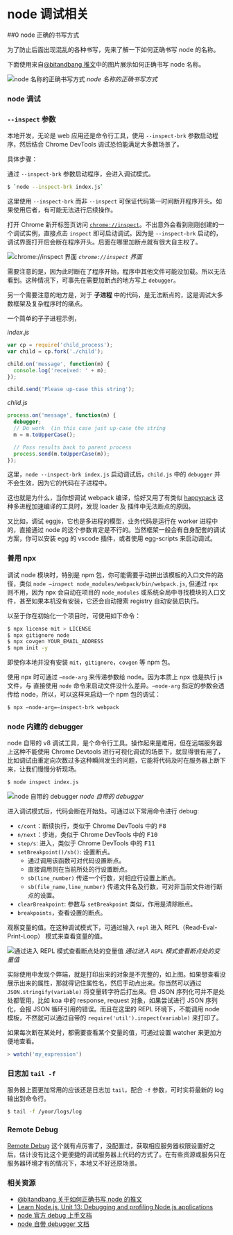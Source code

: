 node 调试相关
===

##0 node 正确的书写方式

为了防止后面出现混乱的各种书写，先来了解一下如何正确书写 node 的名称。

下面使用来自[@bitandbang 推文](https://twitter.com/bitandbang/status/1087359646367731719)中的图片展示如何正确书写 node 名称。

![node 名称的正确书写方式](https://raw.githubusercontent.com/wayou/wayou.github.io/master/posts/nodejs-debug/assets/node_the_right_way.jpg)
_node 名称的正确书写方式_


### node 调试

### `--inspect` 参数

本地开发，无论是 web 应用还是命令行工具，使用 `--inspect-brk` 参数启动程序，然后结合 Chrome DevTools 调试恐怕能满足大多数场景了。

具体步骤：

通过 `--inspect-brk` 参数启动程序，会进入调试模式。

```sh
$ `node --inspect-brk index.js`
```

这里使用 `--inspect-brk` 而非 `--inspect` 可保证代码第一时间断开程序开头。如果使用后者，有可能无法进行后续操作。

打开 Chrome 新开标签页访问 [`chrome://inspect`](chrome://inspect)。不出意外会看到刚刚创建的一个调试实例，直接点击 `inspect` 即可启动调试。因为是 `--inspect-brk` 启动的，调试界面打开后会断在程序开头。后面在哪里加断点就有很大自主权了。

![`chrome://inspect` 界面](https://raw.githubusercontent.com/wayou/wayou.github.io/master/posts/nodejs-debug/assets/chrome_inspect_panel.png)
_`chrome://inspect` 界面_

需要注意的是，因为此时断在了程序开始，程序中其他文件可能没加载。所以无法看到。这种情况下，可事先在需要加断点的地方写上 `debugger`。

另一个需要注意的地方是，对于 **子进程** 中的代码，是无法断点的，这是调试大多数框架及复杂程序时的痛点。

一个简单的子子进程示例，

_index.js_
```js
var cp = require('child_process');
var child = cp.fork('./child');

child.on('message', function(m) {
  console.log('received: ' + m);
});

child.send('Please up-case this string');
```
_child.js_
```js
process.on('message', function(m) {
  debugger;
  // Do work  (in this case just up-case the string
  m = m.toUpperCase();

  // Pass results back to parent process
  process.send(m.toUpperCase(m));
});
```

这里，`node --inspect-brk index.js` 启动调试后，`child.js` 中的 `debugger` 并不会生效，因为它的代码在子进程中。

这也就是为什么，当你想调试 webpack 编译，恰好又用了有类似 [happypack](https://github.com/amireh/happypack) 这种多进程加速编译的工具时，发现 loader 及 插件中无法断点的原因。

又比如，调试 eggjs，它也是多进程的模型，业务代码是运行在 worker 进程中的，直接通过 node 的这个参数肯定是不行的。当然框架一般会有自身配套的调试方案，你可以安装 egg 的 vscode 插件，或者使用 egg-scripts 来启动调试。


### 善用 npx

调试 node 模块时，特别是 npm 包，你可能需要手动拼出该模板的入口文件的路径，类似 `node —inspect node_modules/webpack/bin/webpack.js`, 但通过 `npx` 则不用，因为 npx 会自动在项目的 `node_modules` 或系统全局中寻找模块的入口文件，甚至如果本机没有安装，它还会自动搜索 registry 自动安装后执行。

以至于你在初始化一个项目时，可使用如下命令：

```sh
$ npx license mit > LICENSE
$ npx gitignore node
$ npx covgen YOUR_EMAIL_ADDRESS
$ npm init -y
```
即使你本地并没有安装 `mit`，`gitignore`，`covgen` 等 npm 包。

使用 npx 时可通过 `—node-arg` 来传递参数给 node。因为本质上 npx 也是执行 js 文件，与 直接使用 `node` 命令来启动文件没什么差异。`—node-arg` 指定的参数会透传给 node，所以，可以这样来启动一个 npm 包的调试：

```sh
$ npx —node-arg=—inspect-brk webpack
```

### node 内建的 debugger

node 自带的 v8 调试工具，是个命令行工具。操作起来是难用，但在远端服务器上这种不能使用 Chrome Devtools 进行可视化调试的场景下，就显得很有用了，比如调试由重定向次数过多这种瞬间发生的问题，它能将代码及时在服务器上断下来，让我们慢慢分析现场。

```sh
$ node inspect index.js
```

![node 自带的 debugger](https://raw.githubusercontent.com/wayou/wayou.github.io/master/posts/nodejs-debug/assets/node_builtin_debugger.png)
_node 自带的 debugger_

进入调试模式后，代码会断在开始处。可通过以下常用命令进行 debug:
- `c/cont`：断续执行，类似于 Chrome DevTools 中的 <kbd>F8</kbd>
- `n/next`：步进，类似于 Chrome DevTools 中的 <kbd>F10</kbd>
- `step/s`: 进入，类似于 Chrome DevTools 中的 <kbd>F11</kbd>
- `setBreakpoint()/sb()`: 设置断点。
    - 通过调用该函数可对代码设置断点。
    - 直接调用则在当前所处的行设置断点。
    - `sb(line_number)` 传递一个行数，对相应行设置上断点。
    - `sb(file_name,line_number)` 传递文件名及行数，可对非当前文件进行断点的设置。
- `clearBreakpoint`: 参数与 `setBreakpoint` 类似，作用是清除断点。
- `breakpoints`，查看设置的断点。

观察变量的值。在这种调试模式下，可通过输入 `repl` 进入 REPL（Read-Eval-Print-Loop） 模式来查看变量的值。

![通过进入 `REPL` 模式查看断点处的变量值](https://raw.githubusercontent.com/wayou/wayou.github.io/master/posts/nodejs-debug/assets/repl_in_node_debugger.png)
_通过进入 `REPL` 模式查看断点处的变量值_

实际使用中发现个弊端，就是打印出来的对象是不完整的，如上图。如果想查看没展示出来的属性，那就得记住属性名，然后手动点出来。你当然可以通过 `JSON.stringify(variable)` 将变量转字符后打出来。但 JSON 序列化可并不是处处都管用，比如 koa 中的 response, request 对象，如果尝试进行 JSON 序列化，会报 JSON 循环引用的错误。而且在这里的 REPL 环境下，不能调用 node 模板，不然就可以通过自带的 `require('util').inspect(variable)` 来打印了。

如果每次断在某处时，都需要查看某个变量的值，可通过设置 watcher 来更加方便地查看。

```js
> watch('my_expression')
```

### 日志加 `tail -f`

服务器上面更加常用的应该还是日志加 `tail`，配合 `-f` 参数，可时实将最新的 log 输出到命令行。

```sh
$ tail -f /your/logs/log
```

### Remote Debug

[Remote Debug](https://nodejs.org/en/docs/guides/debugging-getting-started/#enabling-remote-debugging-scenarios) 这个就有点厉害了，没配置过，获取相应服务器权限设置好之后，估计没有比这个更便捷的调试服务器上代码的方式了。在有些资源或服务只在服务器环境才有的情况下，本地又不好还原场景。


### 相关资源

- [@bitandbang 关于如何正确书写 node 的推文](https://twitter.com/bitandbang/status/1087359646367731719)
- [Learn Node.js, Unit 13: Debugging and profiling Node.js applications](https://developer.ibm.com/tutorials/learn-nodejs-debugging-and-profiling-node-applications/)
- [node 官方 debug 上手文档](https://nodejs.org/en/docs/guides/debugging-getting-started/)
- [node 自带 debugger 文档](https://nodejs.org/api/debugger.html)

